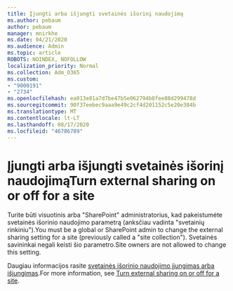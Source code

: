 ```yaml
---
title: Įjungti arba išjungti svetainės išorinį naudojimą
ms.author: pebaum
author: pebaum
manager: mnirkhe
ms.date: 04/21/2020
ms.audience: Admin
ms.topic: article
ROBOTS: NOINDEX, NOFOLLOW
localization_priority: Normal
ms.collection: Adm_O365
ms.custom:
- "9000191"
- "2734"
ms.openlocfilehash: ea013e81a7d7be47b5e062794b8fee88d299478d
ms.sourcegitcommit: 90f37eebec9aaa9e49c2cf4d201152c5e20e384b
ms.translationtype: MT
ms.contentlocale: lt-LT
ms.lasthandoff: 08/17/2020
ms.locfileid: "46786789"
---
```

# <a name="turn-external-sharing-on-or-off-for-a-site"></a><span data-ttu-id="5fb17-102">Įjungti arba išjungti svetainės išorinį naudojimą</span><span class="sxs-lookup"><span data-stu-id="5fb17-102">Turn external sharing on or off for a site</span></span>

<span data-ttu-id="5fb17-103">Turite būti visuotinis arba "SharePoint" administratorius, kad pakeistumėte svetainės išorinio naudojimo parametrą (anksčiau vadinta "svetainių rinkiniu").</span><span class="sxs-lookup"><span data-stu-id="5fb17-103">You must be a global or SharePoint admin to change the external sharing setting for a site (previously called a "site collection").</span></span> <span data-ttu-id="5fb17-104">Svetainės savininkai negali keisti šio parametro.</span><span class="sxs-lookup"><span data-stu-id="5fb17-104">Site owners are not allowed to change this setting.</span></span> 

<span data-ttu-id="5fb17-105">Daugiau informacijos rasite [svetainės išorinio naudojimo įjungimas arba išjungimas](https://docs.microsoft.com/sharepoint/change-external-sharing-site).</span><span class="sxs-lookup"><span data-stu-id="5fb17-105">For more information, see [Turn external sharing on or off for a site](https://docs.microsoft.com/sharepoint/change-external-sharing-site).</span></span>
